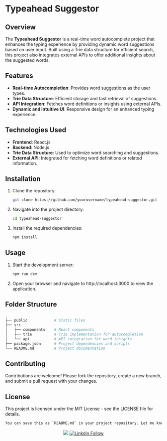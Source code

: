 
# Typeahead Suggestor
## Overview

The **Typeahead Suggestor** is a real-time word autocomplete project that enhances the typing experience by providing dynamic word suggestions based on user input. Built using a Trie data structure for efficient search, this project also integrates external APIs to offer additional insights about the suggested words.

## Features

- **Real-time Autocompletion**: Provides word suggestions as the user types.
- **Trie Data Structure**: Efficient storage and fast retrieval of suggestions.
- **API Integration**: Fetches word definitions or insights using external APIs.
- **Dynamic and Intuitive UI**: Responsive design for an enhanced typing experience.

## Technologies Used

- **Frontend**: React.js
- **Backend**: Node.js
- **Trie Data Structure**: Used to optimize word searching and suggestions.
- **External API**: Integrated for fetching word definitions or related information.

## Installation

1. Clone the repository:
   ```bash
   git clone https://github.com/yourusername/typeahead-suggestor.git
2. Navigate into the project directory:
   ```bash
   cd typeahead-suggestor
3. Install the required dependencies:
   ```bash
   npm install
   
## Usage

1. Start the development server:
   ```bash
   npm run dev
2. Open your browser and navigate to http://localhost:3000 to view the application.

## Folder Structure
   ```bash
   .
   ├── public            # Static files
   ├── src
   │   ├── components    # React components
   │   ├── trie          # Trie implementation for autocompletion
   │   └── api           # API integration for word insights
   ├── package.json      # Project dependencies and scripts
   └── README.md         # Project documentation
 ```
## Contributing
Contributions are welcome! Please fork the repository, create a new branch, and submit a pull request with your changes.

## License
This project is licensed under the MIT License - see the LICENSE file for details.
```bash
You can save this as `README.md` in your project repository. Let me know if you need to tweak anything!
```
<p align="center">
    <a href="https://www.codacy.com/manual/dakshkhetan/acm-bvp-website/dashboard?utm_source=github.com&amp;utm_medium=referral&amp;utm_content=dakshkhetan/acm-bvp-website&amp;utm_campaign=Badge_Grade"><img src="https://app.codacy.com/project/badge/Grade/0eb2af24b1fb4d579d39acd20b6416f3"/></a>
    <a href="https://www.linkedin.com/in/sehajdeep-singh-/"><img alt="Linkdin Follow" src="https://img.shields.io/badge/linkedin.com%2Fin%2Fsehajdeep-singh-%2F?style=social&logo=linkdin&label=Follow-%40Sehajdeep&link=https%3A%2F%2Fwww.linkedin.com%2Fin%2Fsehajdeep-singh-%2F"/></a>
 </p>
